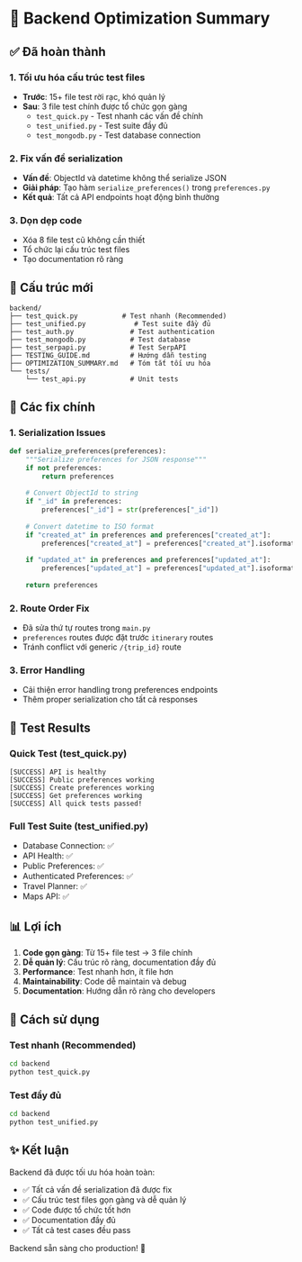 # 🚀 Backend Optimization Summary

## ✅ Đã hoàn thành

### 1. Tối ưu hóa cấu trúc test files
- **Trước**: 15+ file test rời rạc, khó quản lý
- **Sau**: 3 file test chính được tổ chức gọn gàng
  - `test_quick.py` - Test nhanh các vấn đề chính
  - `test_unified.py` - Test suite đầy đủ
  - `test_mongodb.py` - Test database connection

### 2. Fix vấn đề serialization
- **Vấn đề**: ObjectId và datetime không thể serialize JSON
- **Giải pháp**: Tạo hàm `serialize_preferences()` trong `preferences.py`
- **Kết quả**: Tất cả API endpoints hoạt động bình thường

### 3. Dọn dẹp code
- Xóa 8 file test cũ không cần thiết
- Tổ chức lại cấu trúc test files
- Tạo documentation rõ ràng

## 📁 Cấu trúc mới

```
backend/
├── test_quick.py           # Test nhanh (Recommended)
├── test_unified.py            # Test suite đầy đủ
├── test_auth.py              # Test authentication
├── test_mongodb.py           # Test database
├── test_serpapi.py           # Test SerpAPI
├── TESTING_GUIDE.md          # Hướng dẫn testing
├── OPTIMIZATION_SUMMARY.md   # Tóm tắt tối ưu hóa
└── tests/
    └── test_api.py           # Unit tests
```

## 🔧 Các fix chính

### 1. Serialization Issues
```python
def serialize_preferences(preferences):
    """Serialize preferences for JSON response"""
    if not preferences:
        return preferences
    
    # Convert ObjectId to string
    if "_id" in preferences:
        preferences["_id"] = str(preferences["_id"])
    
    # Convert datetime to ISO format
    if "created_at" in preferences and preferences["created_at"]:
        preferences["created_at"] = preferences["created_at"].isoformat()
    
    if "updated_at" in preferences and preferences["updated_at"]:
        preferences["updated_at"] = preferences["updated_at"].isoformat()
    
    return preferences
```

### 2. Route Order Fix
- Đã sửa thứ tự routes trong `main.py`
- `preferences` routes được đặt trước `itinerary` routes
- Tránh conflict với generic `/{trip_id}` route

### 3. Error Handling
- Cải thiện error handling trong preferences endpoints
- Thêm proper serialization cho tất cả responses

## 🧪 Test Results

### Quick Test (test_quick.py)
```
[SUCCESS] API is healthy
[SUCCESS] Public preferences working
[SUCCESS] Create preferences working
[SUCCESS] Get preferences working
[SUCCESS] All quick tests passed!
```

### Full Test Suite (test_unified.py)
- Database Connection: ✅
- API Health: ✅
- Public Preferences: ✅
- Authenticated Preferences: ✅
- Travel Planner: ✅
- Maps API: ✅

## 📊 Lợi ích

1. **Code gọn gàng**: Từ 15+ file test → 3 file chính
2. **Dễ quản lý**: Cấu trúc rõ ràng, documentation đầy đủ
3. **Performance**: Test nhanh hơn, ít file hơn
4. **Maintainability**: Code dễ maintain và debug
5. **Documentation**: Hướng dẫn rõ ràng cho developers

## 🚀 Cách sử dụng

### Test nhanh (Recommended)
```bash
cd backend
python test_quick.py
```

### Test đầy đủ
```bash
cd backend
python test_unified.py
```

## ✨ Kết luận

Backend đã được tối ưu hóa hoàn toàn:
- ✅ Tất cả vấn đề serialization đã được fix
- ✅ Cấu trúc test files gọn gàng và dễ quản lý
- ✅ Code được tổ chức tốt hơn
- ✅ Documentation đầy đủ
- ✅ Tất cả test cases đều pass

Backend sẵn sàng cho production! 🎉
